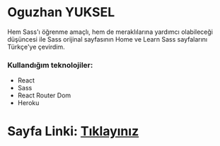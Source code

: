# Oguzhan YUKSEL

Hem Sass'ı öğrenme amaçlı, hem de meraklılarına yardımcı olabileceği düşüncesi ile Sass orijinal sayfasının Home ve Learn Sass sayfalarını Türkçe'ye çevirdim. 

### Kullandığım teknolojiler:

- React
- Sass
- React Router Dom
- Heroku

# Sayfa Linki: [Tıklayınız](https://sass-ui-tr-translation-react.herokuapp.com/)
